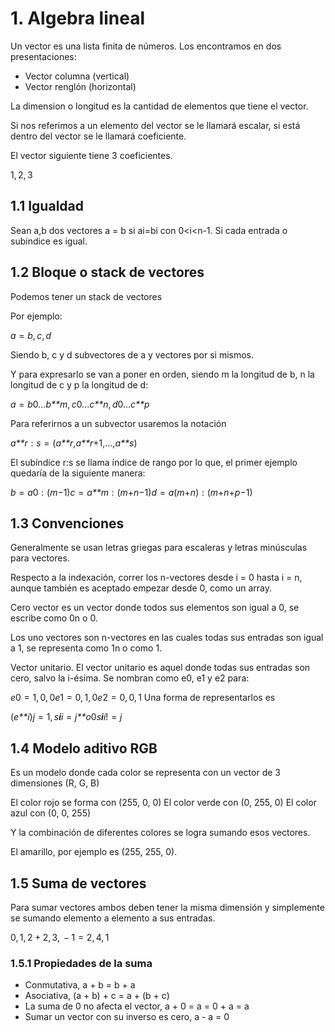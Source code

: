 # 1. Algebra lineal

Un vector es una lista finita de números. Los encontramos en dos
presentaciones:

-   Vector columna (vertical)
-   Vector renglón (horizontal)

La dimension o longitud es la cantidad de elementos que tiene el vector.

Si nos referimos a un elemento del vector se le llamará escalar, si está
dentro del vector se le llamará coeficiente.

El vector siguiente tiene 3 coeficientes.

1, 2, 3



## 1.1 Igualdad

Sean a,b dos vectores a = b si ai=bi con 0\<i\<n-1. Si cada entrada o
subindice es igual.

## 1.2 Bloque o stack de vectores

Podemos tener un stack de vectores

Por ejemplo:

*a* = *b*, *c*, *d*

Siendo b, c y d subvectores de a y vectores por si mismos.

Y para expresarlo se van a poner en orden, siendo m la longitud de b, n
la longitud de c y p la longitud de d:

*a* = *b*0...*b**m*, *c*0...*c**n*, *d*0...*c**p*

Para referirnos a un subvector usaremos la notación

*a**r* : *s* = (*a**r*,*a**r*+1,...,*a**s*)

El subíndice r:s se llama índice de rango por lo que, el primer ejemplo
quedaría de la siguiente manera:

*b* = *a*0 : (*m*−1)*c* = *a**m* : (*m*+*n*−1)*d* = *a*(*m*+*n*) : (*m*+*n*+*p*−1)

## 1.3 Convenciones

Generalmente se usan letras griegas para escaleras y letras minúsculas
para vectores.

Respecto a la indexación, correr los n-vectores desde i = 0 hasta i = n,
aunque también es aceptado empezar desde 0, como un array.

Cero vector es un vector donde todos sus elementos son igual a 0, se
escribe como 0n o 0.

Los uno vectores son n-vectores en las cuales todas sus entradas son
igual a 1, se representa como 1n o como 1.

Vector unitario. El vector unitario es aquel donde todas sus entradas
son cero, salvo la i-ésima. Se nombran como e0, e1 y e2 para:

*e*0 = 1, 0, 0*e*1 = 0, 1, 0*e*2 = 0, 0, 1 Una forma de representarlos
es

(*e**i*)*j* = 1, *s**i**i* = *j**o*0*s**i**i*! = *j*

## 1.4 Modelo aditivo RGB

Es un modelo donde cada color se representa con un vector de 3
dimensiones (R, G, B)

El color rojo se forma con (255, 0, 0) El color verde con (0, 255, 0) El
color azul con (0, 0, 255)

Y la combinación de diferentes colores se logra sumando esos vectores.

El amarillo, por ejemplo es (255, 255, 0).

## 1.5 Suma de vectores

Para sumar vectores ambos deben tener la misma dimensión y simplemente
se sumando elemento a elemento a sus entradas.

0, 1, 2 + 2, 3,  − 1 = 2, 4, 1

### 1.5.1 Propiedades de la suma

-   Conmutativa, a + b = b + a
-   Asociativa, (a + b) + c = a + (b + c)
-   La suma de 0 no afecta el vector, a + 0 = a = 0 + a = a
-   Sumar un vector con su inverso es cero, a - a = 0
